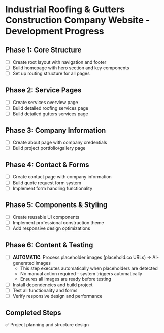 # Industrial Roofing & Gutters Construction Company Website - Development Progress

## Phase 1: Core Structure
- [ ] Create root layout with navigation and footer
- [ ] Build homepage with hero section and key components
- [ ] Set up routing structure for all pages

## Phase 2: Service Pages
- [ ] Create services overview page
- [ ] Build detailed roofing services page
- [ ] Build detailed gutters services page

## Phase 3: Company Information
- [ ] Create about page with company credentials
- [ ] Build project portfolio/gallery page

## Phase 4: Contact & Forms
- [ ] Create contact page with company information
- [ ] Build quote request form system
- [ ] Implement form handling functionality

## Phase 5: Components & Styling
- [ ] Create reusable UI components
- [ ] Implement professional construction theme
- [ ] Add responsive design optimizations

## Phase 6: Content & Testing
- [ ] **AUTOMATIC**: Process placeholder images (placehold.co URLs) → AI-generated images
  - This step executes automatically when placeholders are detected
  - No manual action required - system triggers automatically
  - Ensures all images are ready before testing
- [ ] Install dependencies and build project
- [ ] Test all functionality and forms
- [ ] Verify responsive design and performance

## Completed Steps
✅ Project planning and structure design